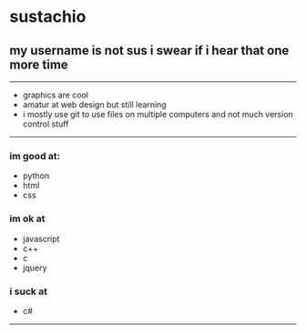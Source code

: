 
# sustachio
## my username is not sus i swear if i hear that one more time
---

- graphics are cool
- amatur at web design but still learning
- i mostly use git to use files on multiple computers and not much version control stuff

---

### im good at:
- python
- html
- css

### im ok at
- javascript
- c++
- c
- jquery

### i suck at
- c#

---

